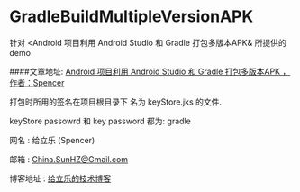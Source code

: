 # GradleBuildMultipleVersionAPK
针对 &lt;Android 项目利用 Android Studio 和 Gradle 打包多版本APK&amp; 所提供的 demo

####文章地址:
[Android 项目利用 Android Studio 和 Gradle 打包多版本APK ， 作者：Spencer](http://spencer-dev.com/blog/2015/android-xiang-mu-li-yong-android-studio-he-gradle-da-bao-duo-ban-ben-apk.html/ "Android 项目利用 Android Studio 和 Gradle 打包多版本APK ， 作者：Spencer")

打包时所用的签名在项目根目录下 名为 keyStore.jks 的文件.

keyStore passowrd 和 key password 都为: gradle


网名 : 给立乐 (Spencer)

邮箱 : <China.SunHZ@Gmail.com>

博客地址 : [给立乐的技术博客](http://www.Spencer-dev.com "给立乐的技术博客")

